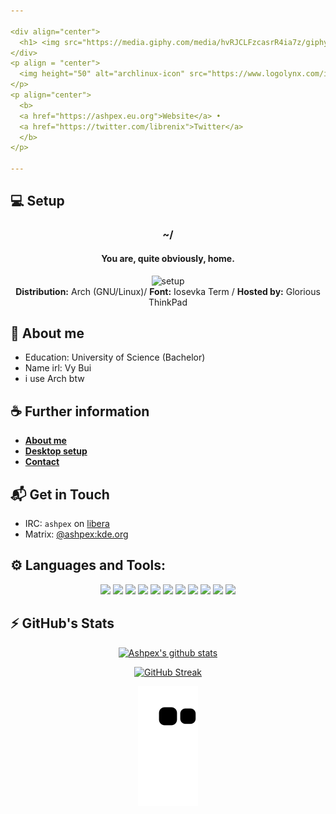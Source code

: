 ```yaml
---

<div align="center">
  <h1> <img src="https://media.giphy.com/media/hvRJCLFzcasrR4ia7z/giphy.gif" width="35px"> Hello, I'm Ashpex </h1>
</div>
<p align = "center">
  <img height="50" alt="archlinux-icon" src="https://www.logolynx.com/images/logolynx/91/914639a1180c179a71fee283128b01c5.png"/>
</p>
<p align="center">
  <b>
  <a href="https://ashpex.eu.org">Website</a> •
  <a href="https://twitter.com/librenix">Twitter</a>
  </b>
</p>

---
```


## 💻 Setup

<div align="center">
<h3> ~/ </h3>
</div>

<div align="center">
<h4> You are, quite obviously, home. </h4>
</div>

<div align="center">
<img src="https://ashpex.eu.org/images/2019-12_scrot.png" alt="setup" width="600"/>
</div>

<div align="center">
  <b>Distribution:</b> Arch (GNU/Linux)/ <b>Font:</b> Iosevka Term / <b>Hosted by:</b> Glorious ThinkPad
</div>


## 💬 About me
- Education: University of Science (Bachelor)
- Name irl: Vy Bui
- i use Arch btw

## ☕ Further information
* [**About me**](https://ashpex.eu.org/about/)
* [**Desktop setup**](https://ashpex.eu.org/2020/06/my-personal-setup-thinkpad/)
* [**Contact**](https://ashpex.eu.org/contact/)

## 📬 Get in Touch
- IRC: `ashpex` on [libera](http://libera.chat/)
- Matrix: [@ashpex:kde.org](https://matrix.to/#/@ashpex:kde.org)

## ⚙️ Languages and Tools:

<div align="center">
<code><img height="50" src="https://image.flaticon.com/icons/svg/546/546049.svg"></code>
<code><img height="50" src="https://upload.wikimedia.org/wikipedia/commons/a/a5/Archlinux-icon-crystal-64.svg"></code>
<code><img height="50" src="https://www.vectorlogo.zone/logos/postmarketos/postmarketos-icon.svg"></code>
<code><img height="50" src="https://image.flaticon.com/icons/svg/2861/2861557.svg"></code>
<code><img height="50" src="https://upload.wikimedia.org/wikipedia/commons/4/4f/Icon-Vim.svg"></code>
<code><img height="50" src="https://image.flaticon.com/icons/svg/1628/1628182.svg"></code>
<code><img height="50" src="https://image.flaticon.com/icons/png/512/2085/2085061.png"></code>
<code><img height="50" src="https://image.flaticon.com/icons/svg/2305/2305893.svg"></code>
<code><img height="50" src="https://image.flaticon.com/icons/svg/2535/2535543.svg"></code>
<code><img height="50" src="https://image.flaticon.com/icons/svg/919/919837.svg"></code>
<code><img height="50" src="https://image.flaticon.com/icons/svg/1680/1680899.svg"></code>
</div>

## ⚡ GitHub's Stats

<div align="center">

[![Ashpex's github stats](https://github-readme-stats.vercel.app/api?username=ashpex&include_all_commits=true&count_private=true&theme=dark&show_icons=true)](https://github.com/Ashpex)

[![GitHub Streak](http://github-readme-streak-stats.herokuapp.com?user=ashpex&theme=dark&hide_border=true)](https://github.com/Ashpex)

![github contribution grid snake animation](https://raw.githubusercontent.com/ashpex/ashpex/output/github-contribution-grid-snake.svg)

  
</div>
